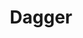 ---
layout: default
title: Dagger
parent: Dependency Injection
grand_parent: App architecture
nav_order: 8
has_children: true
---